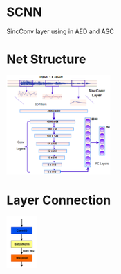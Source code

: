 # SCNN
SincConv layer using in AED and ASC


# Net Structure

<img src="https://github.com/WangHelin1997/SCNN/blob/master/figures2/net_structure1.png" width="240" height="230" alt="图片加载失败时，显示这段字"/>


# Layer Connection

<img src="https://github.com/WangHelin1997/SCNN/blob/master/figures2/net_structure2.png" width="70" height="120" alt="图片加载失败时，显示这段字"/>

